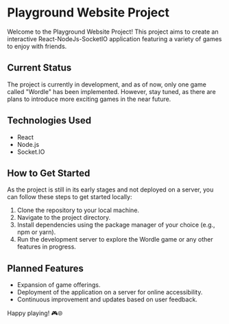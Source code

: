 # Playground Website Project

Welcome to the Playground Website Project! This project aims to create an interactive React-NodeJs-SocketIO application featuring a variety of games to enjoy with friends.

## Current Status

The project is currently in development, and as of now, only one game called "Wordle" has been implemented. However, stay tuned, as there are plans to introduce more exciting games in the near future.

## Technologies Used

- React
- Node.js
- Socket.IO

## How to Get Started

As the project is still in its early stages and not deployed on a server, you can follow these steps to get started locally:

1. Clone the repository to your local machine.
2. Navigate to the project directory.
3. Install dependencies using the package manager of your choice (e.g., npm or yarn).
4. Run the development server to explore the Wordle game or any other features in progress.

## Planned Features

- Expansion of game offerings.
- Deployment of the application on a server for online accessibility.
- Continuous improvement and updates based on user feedback.

Happy playing! 🎮🌐

